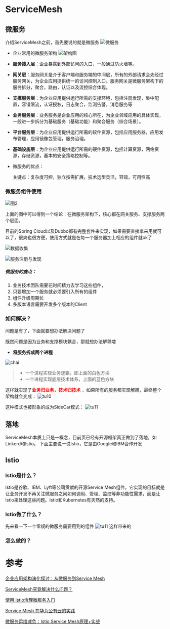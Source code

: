 # ServiceMesh

## 微服务
介绍ServiceMesh之前，首先要说的就是微服务
![微服务](https://github.com/shanyao19940801/BookeNote/blob/master/ServiceMesh/file/microservice.jpg)

* 企业常用的微服务架构 
![架构图](https://github.com/shanyao19940801/BookeNote/blob/master/ServiceMesh/file/microservice-1.png)

* **服务接入层**：企业暴露到外部访问的入口，一般通过防火墙等。
* **网关层**：服务网关是介于客户端和服务端的中间层，所有的外部请求会先经过服务网关，为企业应用提供统一的访问控制入口。服务网关是微服务架构下的服务拆分，聚合，路由，认证以及流控综合体现。
* **支撑服务层**：为企业应用提供运行所需的支撑环境，包括注册发现，集中配置，容错限流，认证授权，日志聚合，监测告警，消息服务等
* **业务服务层**：业务服务是企业应用的核心所在，为企业领域应用的具体实现，一般进一步拆分为基础服务（基础功能）和聚合服务（综合场景）。
* **平台服务层**：为企业应用提供运行所需的软件资源，包括应用服务器，应用发布管理，应用镜像包管理，服务治理。
* **基础设施层**：为企业应用提供运行所需的硬件资源，包括计算资源，网络资源，存储资源，基本的安全策略控制等。



* 微服务的优点：

	关键点：复杂度可控，独立按需扩展，技术选型灵活，容错，可用性高

### 微服务组件使用

![图2](https://github.com/shanyao19940801/BookeNote/blob/master/ServiceMesh/file/microservice-2.png)

上面的图中可以得到一个结论：在微服务架构下，核心都在网关服务、支撑服务两个层面。

目前的Spring Cloud以及Dubbo都有完整套件来实现，如果需要直接拿来用就可以了，很爽也很方便，使用方式就是在每一个服务器加上相应的组件就ok了

![数据收集](https://github.com/shanyao19940801/BookeNote/blob/master/ServiceMesh/file/microservice-3.png)

![服务注册与发现](https://github.com/shanyao19940801/BookeNote/blob/master/ServiceMesh/file/microservice-4.png)


##### 微服务的痛点：
1. 业务技术团队需要花时间精力去学习这些组件，
2. 只要增加一个服务就必须要引入所有的组件
3. 组件升级周期长
4. 多版本语言需要开发多个版本的Client

### 如何解决？

问题是有了，下面就要想办法解决问题了

既然问题是因为业务和支撑模块耦合，那就想办法解耦喽

* **将服务拆成两个进程**

![chai](https://github.com/shanyao19940801/BookeNote/blob/master/ServiceMesh/file/microservice-6.png)

> * 一个进程实现业务逻辑，即上面的白色方块
> * 一个进程实现底层技术体系，上面的蓝色方块

这样就实现了<font color=red >**业务归业务，技术归技术** </font>，如果所有的服务都实现解耦，最终整个架构就会变成：
![tu10](https://github.com/shanyao19940801/BookeNote/blob/master/ServiceMesh/file/microservice-10.png)

这种模式也被形象的成为SideCar模式：
![tu11](https://github.com/shanyao19940801/BookeNote/blob/master/ServiceMesh/file/microservice-11.png)

## 落地

ServiceMesh本质上只是一概念，目前页已经有开源框架真正做到了落地，如Linkerd和Istio。
下面主要说一说Istio，它是由Google和IBM合作开发

## Istio

### Istio是什么？
Istio是谷歌、IBM、Lyft等公司贡献的开源Service Mesh组件。它实现的目标就是让业务开发不再关注微服务之间如何调用、管理、监控等非功能性需求，而是让Istio来处理这些问题。Istio和Kubernetes有天然的支持。
### Istio做了什么？
先来看一下一个常规的微服务需要用到的组件
![tu11](https://github.com/shanyao19940801/BookeNote/blob/master/ServiceMesh/file/microservice-12.png)
这样带来的

### 怎么做的？

# 参考

[企业应用架构演化探讨：从微服务到Service Mesh](https://www.kubernetes.org.cn/5349.html)

[ServiceMesh究竟解决什么问题？](https://mp.weixin.qq.com/s?__biz=MjM5ODYxMDA5OQ==&mid=2651962194&idx=2&sn=7a2d8305181a394e1d01e885286a7dde&chksm=bd2d0e8e8a5a8798c17b6dcbbd0fb87ed519b685856bc480437b9ca03a665e5536d03264d91b&scene=21#wechat_redirect)

[使用 Istio治理微服务入门](https://mp.weixin.qq.com/s?__biz=MzU0MTMyMDg1NQ==&mid=2247483756&idx=1&sn=ee475f20b9900aec7e56ae03313bf149&chksm=fb2af294cc5d7b82509ef23d7268370588b997d1b169970bbbce08810488f098024a5a84cb78&scene=21#wechat_redirect)

[Service Mesh 在华为公有云的实践](https://gitbook.cn/books/5a1e7dca387c5b4ee351790b/index.html)

[微服务运维减负：Istio Service Mesh原理+实战](https://dbaplus.cn/news-134-2030-1.html?ad_check=1)
